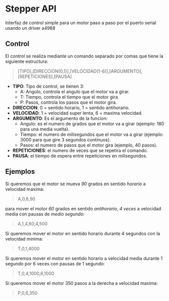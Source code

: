 # Stepper API
Interfaz de control simple para un motor paso a paso por el puerto serial usando un driver a4988

## Control
El control se realiza mediante un comando separado por comas que tiene la siguiente estructura:

> [TIPO],[DIRECCION(0,1)],[VELOCIDAD(1-6)],[ARGUMENTO],[REPETICIONES],[PAUSA]

  - **TIPO**: Tipo de control, se tienen 3:
    * A: Angulo, controla el angulo que el motor va a girar.
    * T: Tiempo, controla el tiempo que el motor gira.
    * P: Pasos, controla los pasos que el motor gira.
  - **DIRECCION**: 0 = sentido horario, 1 = sentido antihorario.
  - **VELOCIDAD**: 1 = velocidad super lenta, 6 = maxima velocidad.
  - **ARGUMENTO**: Es el argumento de la funcion:
    * Angulo: es el numero de grados que el motor va a girar (ejemplo: 180 para una media vuelta).
    * Tiempo: el numero de milisegundos que el motor va a girar (ejemplo: 3000 para que gire 3 segundos continuos).
    * Pasos: el numero de pasos que el motor gira (ejemplo, 40 pasos).
  - **REPETICIONES**: el numero de veces que se repetira el comando.
  - **PAUSA**: el tiempo de espera entre repeticiones en milisegundos.

## Ejemplos

Si queremos que el motor se mueva *90* grados en sentido *horario* a velocidad maxima:

> A,0,6,90

para mover el motor *60* grados en sentido *antihorario*, *4 veces* a velocidad media con pausas de *medio segundo*:

> A,1,4,60,4,500

Si queremos mover el motor en sentido horario durante 4 segundos con la velocidad minima:

> T,0,1,4000

Si queremos mover el motor en sentido horario a velocidad media durante 1 segundo por 6 veces con pausas de 1 segundo:

> T,0,4,1000,6,1000

Si queremos mover el motor 350 pasos a la derecha a velocidad maxima:

> P,0,6,350



